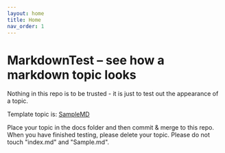 ```yaml
---
layout: home
title: Home
nav_order: 1
---
```


# MarkdownTest – see how a markdown topic looks
 
Nothing in this repo is to be trusted - it is just to test out the appearance of a topic.

Template topic is: [SampleMD](SampleMD.md)

Place your topic in the docs folder and then commit & merge to this repo. 
When you have finished testing, please delete your topic.
Please do not touch "index.md" and "Sample.md".
